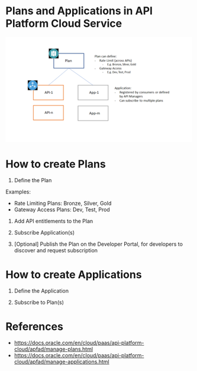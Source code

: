 # Plans and Applications in API Platform Cloud Service
![Plans and Applications in APIPCS](plans-applications-apipcs.png)

# How to create Plans

1. Define the Plan

  Examples:
  - Rate Limiting Plans: Bronze, Silver, Gold
  - Gateway Access Plans: Dev, Test, Prod

1. Add API entitlements to the Plan

1. Subscribe Application(s)

1. [Optional] Publish the Plan on the Developer Portal, for developers to discover and request subscription

# How to create Applications

1. Define the Application

1. Subscribe to Plan(s)

# References
* https://docs.oracle.com/en/cloud/paas/api-platform-cloud/apfad/manage-plans.html
* https://docs.oracle.com/en/cloud/paas/api-platform-cloud/apfad/manage-applications.html
